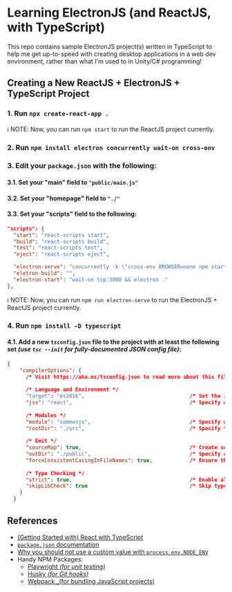 # Learning ElectronJS (and ReactJS, with TypeScript)
This repo contains sample ElectronJS project(s) written in TypeScript to help me get up-to-speed with creating desktop applications in a web dev environment, rather than what I'm used to in Unity/C# programming!

## Creating a New ReactJS + ElectronJS + TypeScript Project
### 1. Run `npx create-react-app .`
:information_source: NOTE: Now, you can run `npm start` to run the ReactJS project currently.

### 2. Run `npm install electron concurrently wait-on cross-env`
### 3. Edit your `package.json` with the following:
#### 3.1. Set your "main" field to `"public/main.js"`
#### 3.2. Set your "homepage" field to `"./"`
#### 3.3. Set your "scripts" field to the following:
```json
"scripts": {
  "start": "react-scripts start",
  "build": "react-scripts build",
  "test": "react-scripts test",
  "eject": "react-scripts eject",

  "electron-serve": "concurrently -k \"cross-env BROWSER=none npm start\" \" npm run electron-start\"",
  "eletron-build": "",
  "electron-start": "wait-on tcp:3000 && electron ."
},
```
:information_source: NOTE: Now, you can run `npm run electron-serve` to run the ElectronJS + ReactJS project currently.

### 4. Run `npm install -D typescript`
#### 4.1. Add a new `tsconfig.json` file to the project with at least the following set _(use `tsc --init` for fully-documented JSON config file)_:
```json
{
    "compilerOptions": {
      /* Visit https://aka.ms/tsconfig.json to read more about this file */
  
      /* Language and Environment */
      "target": "es2016",                                  /* Set the JavaScript language version for emitted JavaScript and include compatible library declarations. */
      "jsx": "react",                                      /* Specify what JSX code is generated. */
  
      /* Modules */
      "module": "commonjs",                                /* Specify what module code is generated. */
      "rootDir": "./src",                                  /* Specify the root folder within your source files. */
  
      /* Emit */
      "sourceMap": true,                                   /* Create source map files for emitted JavaScript files. */
      "outDir": "./public",                                /* Specify an output folder for all emitted files. */
      "forceConsistentCasingInFileNames": true,            /* Ensure that casing is correct in imports. */
  
      /* Type Checking */
      "strict": true,                                      /* Enable all strict type-checking options. */
      "skipLibCheck": true                                 /* Skip type checking all .d.ts files. */
    }
  }
```

## References
- [(Getting Started with) React with TypeScript](https://www.electronforge.io/guides/framework-integration/react-with-typescript)
- [`package.json` documentation](https://docs.npmjs.com/cli/v8/configuring-npm/package-json)
- [Why you should not use a custom value with `process.env.NODE_ENV`](https://rafaelalmeidatk.com/blog/why-you-should-not-use-a-custom-value-with-node-env)
- Handy NPM Packages:
  - [Playwright _(for unit testing)_](https://www.npmjs.com/package/playwright)
  - [Husky _(for Git hooks)_](https://www.npmjs.com/package/husky)
  - [Webpack _(for bundling JavaScript projects)](https://www.npmjs.com/package/webpack)
